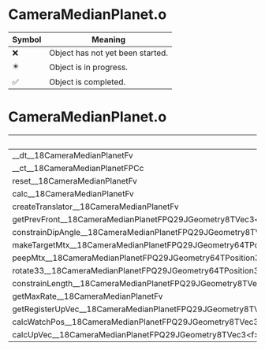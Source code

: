 # CameraMedianPlanet.o
| Symbol | Meaning 
| ------------- | ------------- 
| :x: | Object has not yet been started. 
| :eight_pointed_black_star: | Object is in progress. 
| :white_check_mark: | Object is completed. 


# CameraMedianPlanet.o
| Symbol | Decompiled? |
| ------------- | ------------- |
| __dt__18CameraMedianPlanetFv | :white_check_mark: |
| __ct__18CameraMedianPlanetFPCc | :white_check_mark: |
| reset__18CameraMedianPlanetFv | :x: |
| calc__18CameraMedianPlanetFv | :x: |
| createTranslator__18CameraMedianPlanetFv | :white_check_mark: |
| getPrevFront__18CameraMedianPlanetFPQ29JGeometry8TVec3&lt;f&gt; | :x: |
| constrainDipAngle__18CameraMedianPlanetFPQ29JGeometry8TVec3&lt;f&gt; | :x: |
| makeTargetMtx__18CameraMedianPlanetFPQ29JGeometry64TPosition3&lt;Q29JGeometry38TMatrix34&lt;Q29JGeometry13SMatrix34C&lt;f&gt;&gt;&gt; | :x: |
| peepMtx__18CameraMedianPlanetFPQ29JGeometry64TPosition3&lt;Q29JGeometry38TMatrix34&lt;Q29JGeometry13SMatrix34C&lt;f&gt;&gt;&gt; | :x: |
| rotate33__18CameraMedianPlanetFPQ29JGeometry64TPosition3&lt;Q29JGeometry38TMatrix34&lt;Q29JGeometry13SMatrix34C&lt;f&gt;&gt;&gt;RCQ29JGeometry8TVec3&lt;f&gt;f | :x: |
| constrainLength__18CameraMedianPlanetFPQ29JGeometry8TVec3&lt;f&gt; | :x: |
| getMaxRate__18CameraMedianPlanetFv | :x: |
| getRegisterUpVec__18CameraMedianPlanetFPQ29JGeometry8TVec3&lt;f&gt; | :x: |
| calcWatchPos__18CameraMedianPlanetFPQ29JGeometry8TVec3&lt;f&gt; | :x: |
| calcUpVec__18CameraMedianPlanetFPQ29JGeometry8TVec3&lt;f&gt;RCQ29JGeometry8TVec3&lt;f&gt;RCQ29JGeometry8TVec3&lt;f&gt; | :x: |
